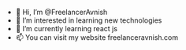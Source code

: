 - 👋 Hi, I’m @FreelancerAvnish
- 👀 I’m interested in learning new technologies
- 🌱 I’m currently learning react js
- 📫 You can visit my website freelanceravnish.com

<!---
FreelancerAvnish/FreelancerAvnish is a ✨ special ✨ repository because its `README.md` (this file) appears on your GitHub profile.
You can click the Preview link to take a look at your changes.
--->
